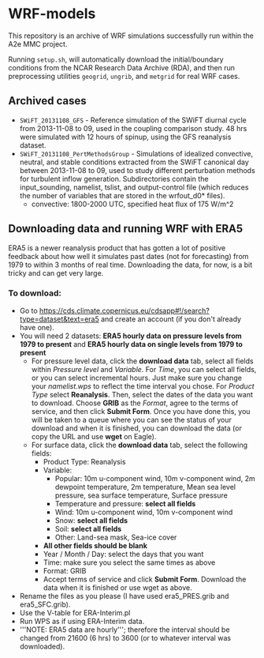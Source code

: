 # WRF-models
This repository is an archive of WRF simulations successfully run within the A2e
MMC project.

Running `setup.sh`, will automatically download the initial/boundary conditions
from the NCAR Research Data Archive (RDA), and then run preprocessing utilities
`geogrid`, `ungrib`, and `metgrid` for real WRF cases.


## Archived cases
- `SWiFT_20131108_GFS` - Reference simulation of the SWiFT diurnal cycle from
  2013-11-08 to 09, used in the coupling comparison study. 48 hrs were simulated
  with 12 hours of spinup, using the GFS reanalysis dataset.
- `SWiFT_20131108_PertMethodsGroup` - Simulations of idealized convective,
  neutral, and stable conditions extracted from the SWiFT canonical day between
  2013-11-08 to 09, used to study different perturbation methods for turbulent
  inflow generation.
  Subdirectories contain the input_sounding, namelist, tslist, and output-control
  file (which reduces the number of variables that are stored in the wrfout_d0*
  files).
  - convective: 1800-2000 UTC, specified heat flux of 175 W/m^2

## Downloading data and running WRF with ERA5
ERA5 is a newer reanalysis product that has gotten a lot of positive feedback about how well it simulates past dates (not for forecasting) from 1979 to within 3 months of real time. Downloading the data, for now, is a bit tricky and can get very large. 
### To download:
- Go to https://cds.climate.copernicus.eu/cdsapp#!/search?type=dataset&text=era5 and create an account (if you don't already have one).
- You will need 2 datasets: <b>ERA5 hourly data on pressure levels from 1979 to present</b> and <b>ERA5 hourly data on single levels from 1979 to present</b>
  - For pressure level data, click the <b>download data</b> tab, select all fields within <i>Pressure level</i> and <i>Variable</i>. For <i>Time</i>, you can select all fields, or you can select incremental hours. Just make sure you change your <i>namelist.wps</i> to reflect the time interval you chose. For <i>Product Type</i> select <b>Reanalysis</b>. Then, select the dates of the data you want to download. Choose <b>GRIB</b> as the <i>Format</i>, agree to the terms of service, and then click <b>Submit Form</b>. Once you have done this, you will be taken to a queue where you can see the status of your download and when it is finished, you can download the data (or copy the URL and use <b>wget</b> on Eagle).
  - For surface data, click the <b>download data</b> tab, select the following fields:
    - Product Type: Reanalysis
    - Variable:
      - Popular: 10m u-component wind, 10m v-component wind, 2m dewpoint temperature, 2m temperature, Mean sea level pressure, sea surface temperature, Surface pressure
      - Temperature and pressure: <b>select all fields</b>
      - Wind: 10m u-component wind, 10m v-component wind
      - Snow: <b>select all fields</b>
      - Soil: <b>select all fields</b>
      - Other: Land-sea mask, Sea-ice cover
    - <b> All other fields should be blank</b>
    - Year / Month / Day: select the days that you want
    - Time: make sure you select the same times as above
    - Format: GRIB
    - Accept terms of service and click <b>Submit Form</b>. Download the data when it is finished or use wget as above.
- Rename the files as you please (I have used era5_PRES.grib and era5_SFC.grib).
- Use the V-table for ERA-Interim.pl
- Run WPS as if using ERA-Interim data.
- '''NOTE: ERA5 data are hourly'''; therefore the interval should be changed from 21600 (6 hrs) to 3600 (or to whatever interval was downloaded).
